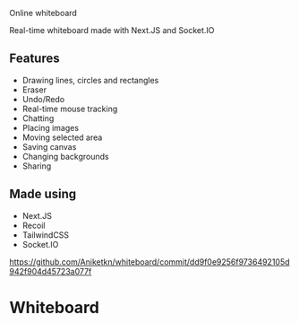 Online whiteboard

Real-time whiteboard made with Next.JS and Socket.IO
## Features

- Drawing lines, circles and rectangles
- Eraser
- Undo/Redo
- Real-time mouse tracking
- Chatting
- Placing images
- Moving selected area
- Saving canvas
- Changing backgrounds
- Sharing
## Made using
- Next.JS
- Recoil
- TailwindCSS
- Socket.IO

https://github.com/Aniketkn/whiteboard/commit/dd9f0e9256f9736492105d942f904d45723a077f
# Whiteboard
